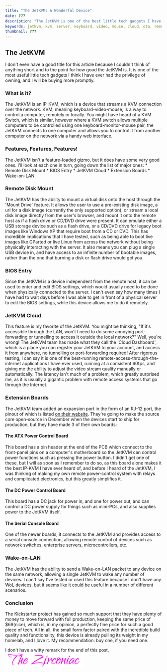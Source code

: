 ```yaml
---
title: "The JetKVM: A Wonderful Device"
date: ???
description: "The JetKVM is one of the best little tech gadgets I have ever used"
keywords: jetkvm, kvm, server, keyboard, video, mouse, cloud, ota, remote management
thumbnail: ???
---
```

<h2 id="heading">The JetKVM</h2>
I don't even have a good title for this article because I couldn't think of anything short and to the point for how good the JetKVM is.
It is one of the most useful little tech gadgets I think I have ever had the privilege of owning, and I will be buying more promptly.  

<br>
<h3 id="heading">What is it?</h3>
The JetKVM is an IP-KVM, which is a device that streams a KVM connection over the network. KVM, meaning keyboard-video-mouse, is a way to control a computer, remotely or locally.
You might have heard of a KVM Switch, which is similar, however where a KVM switch allows multiple computers to be controlled using one keyboard-monitor-mouse pair, the JetKVM connects to one computer and allows you to control it from another computer on the network via a handy web interface.  

<br>
<h3 id="heading">Features, Features, Features!</h3>
The JetKVM isn't a feature-loaded gizmo, but it does have some very good ones. I'll look at each one in turn, going down the list of major ones:
* Remote Disk Mount
* BIOS Entry
* JetKVM Cloud
* Extension Boards
* Wake-on-LAN

<br>
<h3 id="heading">Remote Disk Mount</h3>
The JetKVM has the ability to mount a virtual disk onto the host through the 'Mount Drive' feature. It allows the user to use a pre-existing disk image, a url for a disk image (currently the only supported option), or stream a local disk image directly from the user's browser, and mount it onto the remote host as if a flash drive or CD/DVD drive were present.
It can emulate either a USB storage device such as a flash drive, or a CD/DVD drive for legacy boot images like Windows XP that require boot from a CD or DVD.
This has incredible implications that I have tested, such as being able to boot live images like GParted or live Linux from across the network without being physically interacting with the server. 
It also means you can plug a single USB device in, and have access to an infinite number of bootable images, rather than the one that burning a disk or flash drive would get you.  

<br>
<h3 id="heading">BIOS Entry</h3>
Since the JetKVM is a device independent from the remote host, it can be used to enter and edit BIOS settings, which would usually need to be done when physically connected to the server.
I can't even say how many times I have had to wait days before I was able to get in front of a physical server to edit the BIOS settings, while this device allows me to do it remotely.  

<br>
<h3 id="heading">JetKVM Cloud</h3>
This feature is my favorite of the JetKVM. You might be thinking, "If it's accessible through the LAN, won't I need to do some annoying port-forwarding or tunnelling to access it outside the local network?"
Well, you're wrong! The JetKVM team has made what they call the 'Cloud Dashboard', which is a place you can register your JetKVM to your account, and access it from anywhere, no tunnelling or port-forwarding required!
After rigorous testing, I can say it is one of the best-running remote-access-through-the-internet applications I have ever used, running at a consistent 60fps, and giving me the ability to adjust the video stream quality manually or automatically.
The latency isn't much of a problem, which greatly surprised me, as it is usually a gigantic problem with remote access systems that go through the Internet.  

<br>
<h3 id="heading">Extension Boards</h3>
The JetKVM team added an expansion port in the form of an RJ-12 port, the pinout of which is listed <a href="https://jetkvm.com/docs/peripheral-devices/extension-port" target="_blank" rel="noopener noreferrer">on their website</a>.
They're going to make the source core open-source in December when the devices start to ship for production, but they have made 3 of their own boards:<br>
<h4 id="heading">The ATX Power Control Board</h4>
This board has a pin header at the end of the PCB which connect to the front-panel pins on a computer's motherboard so the JetKVM can control power functions such as pressing the power button.
I didn't get one of these, but I will as soon as I remember to do so, as this board alone makes it the best IP-KVM I have ever heard of, and before I heard of the JetKVM, I was thinking of making my own remote power-control system with relays and complicated electronics, but this greatly simplifies it.
<h4 id="heading">The DC Power Control Board</h4>
This board has a DC jack for power in, and one for power out, and can control a DC power supply for things such as mini-PCs, and also supplies power to the JetKVM itself.
<h4 id="heading">The Serial Console Board</h4>
One of the newer boards, it connects to the JetKVM and provides access to a serial console connection, allowing remote control of devices such as network switches, enterprise servers, microcontrollers, etc.  

<br>
<h3 id="heading">Wake-on-LAN</h3>
The JetKVM has the ability to send a Wake-on-LAN packet to any device on the same network, allowing a single JetKVM to wake any number of devices. I can't say I've tested or used this feature because I don't have any WoL devices, but it seems like it could be useful in a number of different scenarios.  

<br>
<h3 id="heading">Conclusion</h3>
The Kickstarter project has gained so much support that they have plenty of money to move forward with full production, keeping the same price of $69(nice), which is, in my opinion, a perfectly fine price for such a good piece of tech.
All in all, the small form factor paired with the incredible build quality and functionality, this device is already pulling its weight in my homelab, and I love it. My recommendation: buy one, if you need one.
&nbsp;  
&nbsp;  

I don't have a witty remark for the end of this post,
<img src="https://github.com/ZirconiaCubed3v2/ZirconiaCubed3v2.github.io/blob/main/_images/sig.png?raw=true" alt="signature" style="width:250px;"/>
